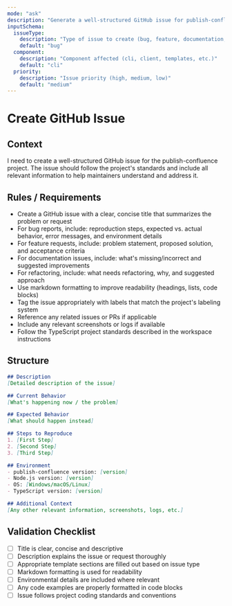 ```yaml
---
mode: "ask"
description: "Generate a well-structured GitHub issue for publish-confluence with title, description, and optional metadata"
inputSchema:
  issueType:
    description: "Type of issue to create (bug, feature, documentation, refactoring)"
    default: "bug"
  component:
    description: "Component affected (cli, client, templates, etc.)"
    default: "cli"
  priority:
    description: "Issue priority (high, medium, low)"
    default: "medium"
---
```


# Create GitHub Issue

## Context
I need to create a well-structured GitHub issue for the publish-confluence project. The issue should follow the project's standards and include all relevant information to help maintainers understand and address it.

## Rules / Requirements
- Create a GitHub issue with a clear, concise title that summarizes the problem or request
- For bug reports, include: reproduction steps, expected vs. actual behavior, error messages, and environment details
- For feature requests, include: problem statement, proposed solution, and acceptance criteria
- For documentation issues, include: what's missing/incorrect and suggested improvements
- For refactoring, include: what needs refactoring, why, and suggested approach
- Use markdown formatting to improve readability (headings, lists, code blocks)
- Tag the issue appropriately with labels that match the project's labeling system
- Reference any related issues or PRs if applicable
- Include any relevant screenshots or logs if available
- Follow the TypeScript project standards described in the workspace instructions

## Structure
```md
## Description
[Detailed description of the issue]

## Current Behavior
[What's happening now / the problem]

## Expected Behavior 
[What should happen instead]

## Steps to Reproduce
1. [First Step]
2. [Second Step]
3. [Third Step]

## Environment
- publish-confluence version: [version]
- Node.js version: [version]
- OS: [Windows/macOS/Linux]
- TypeScript version: [version]

## Additional Context
[Any other relevant information, screenshots, logs, etc.]
```

## Validation Checklist
- [ ] Title is clear, concise and descriptive
- [ ] Description explains the issue or request thoroughly
- [ ] Appropriate template sections are filled out based on issue type
- [ ] Markdown formatting is used for readability
- [ ] Environmental details are included where relevant
- [ ] Any code examples are properly formatted in code blocks
- [ ] Issue follows project coding standards and conventions
